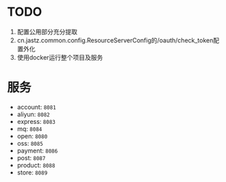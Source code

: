 # TODO
1. 配置公用部分充分提取
2. cn.jastz.common.config.ResourceServerConfig的/oauth/check_token配置外化
3. 使用docker运行整个项目及服务

# 服务
- account:  `8081`
- aliyun:   `8082`
- express:  `8083`
- mq:       `8084`
- open:     `8080`
- oss:      `8085`
- payment:  `8086`
- post:     `8087`
- product:  `8088`
- store:    `8089`
